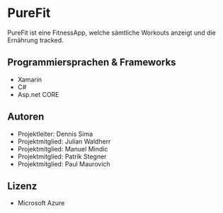 ﻿# PureFit
PureFit ist eine FitnessApp, welche sämtliche Workouts anzeigt und die Ernährung tracked.

## Programmiersprachen & Frameworks
- Xamarin
- C#
- Asp.net CORE

## Autoren
- Projektleiter: Dennis Sima
- Projektmitglied: Julian Waldherr
- Projektmitglied: Manuel Mindic
- Projektmitglied: Patrik Stegner
- Projektmitglied: Paul Maurovich

## Lizenz
- Microsoft Azure
